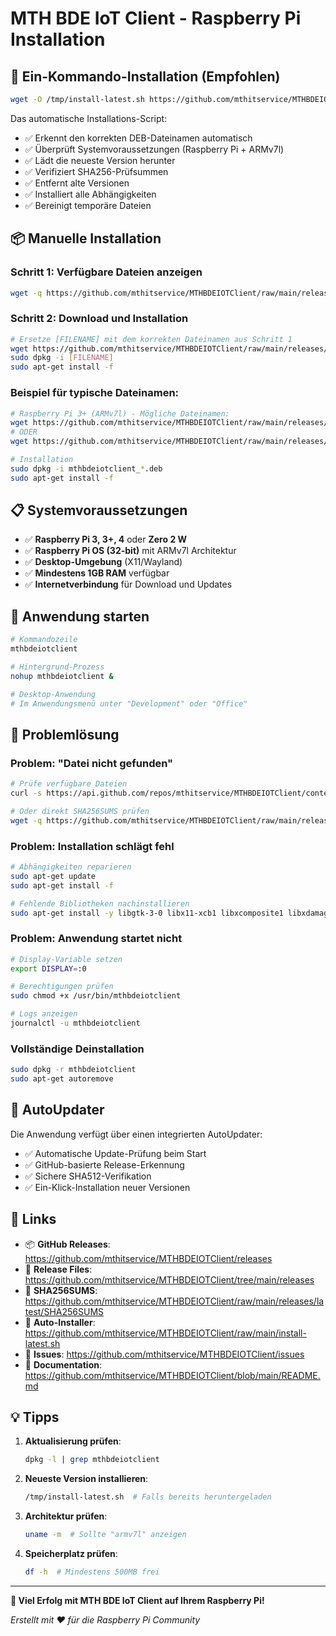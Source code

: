 # MTH BDE IoT Client - Raspberry Pi Installation

## 🚀 Ein-Kommando-Installation (Empfohlen)

```bash
wget -O /tmp/install-latest.sh https://github.com/mthitservice/MTHBDEIOTClient/raw/main/install-latest.sh && chmod +x /tmp/install-latest.sh && /tmp/install-latest.sh
```

Das automatische Installations-Script:
- ✅ Erkennt den korrekten DEB-Dateinamen automatisch
- ✅ Überprüft Systemvoraussetzungen (Raspberry Pi + ARMv7l)
- ✅ Lädt die neueste Version herunter
- ✅ Verifiziert SHA256-Prüfsummen
- ✅ Entfernt alte Versionen
- ✅ Installiert alle Abhängigkeiten
- ✅ Bereinigt temporäre Dateien

## 📦 Manuelle Installation

### Schritt 1: Verfügbare Dateien anzeigen
```bash
wget -q https://github.com/mthitservice/MTHBDEIOTClient/raw/main/releases/latest/SHA256SUMS -O - | grep '.deb'
```

### Schritt 2: Download und Installation
```bash
# Ersetze [FILENAME] mit dem korrekten Dateinamen aus Schritt 1
wget https://github.com/mthitservice/MTHBDEIOTClient/raw/main/releases/latest/[FILENAME]
sudo dpkg -i [FILENAME]
sudo apt-get install -f
```

### Beispiel für typische Dateinamen:
```bash
# Raspberry Pi 3+ (ARMv7l) - Mögliche Dateinamen:
wget https://github.com/mthitservice/MTHBDEIOTClient/raw/main/releases/latest/mthbdeiotclient_1.0.45_armv7l.deb
# ODER
wget https://github.com/mthitservice/MTHBDEIOTClient/raw/main/releases/latest/mthbdeiotclient_1.0.45_armhf.deb

# Installation
sudo dpkg -i mthbdeiotclient_*.deb
sudo apt-get install -f
```

## 📋 Systemvoraussetzungen

- ✅ **Raspberry Pi 3, 3+, 4** oder **Zero 2 W**
- ✅ **Raspberry Pi OS (32-bit)** mit ARMv7l Architektur
- ✅ **Desktop-Umgebung** (X11/Wayland)
- ✅ **Mindestens 1GB RAM** verfügbar
- ✅ **Internetverbindung** für Download und Updates

## 🚀 Anwendung starten

```bash
# Kommandozeile
mthbdeiotclient

# Hintergrund-Prozess
nohup mthbdeiotclient &

# Desktop-Anwendung
# Im Anwendungsmenü unter "Development" oder "Office"
```

## 🔧 Problemlösung

### Problem: "Datei nicht gefunden"
```bash
# Prüfe verfügbare Dateien
curl -s https://api.github.com/repos/mthitservice/MTHBDEIOTClient/contents/releases/latest | grep '"name"' | grep '.deb'

# Oder direkt SHA256SUMS prüfen
wget -q https://github.com/mthitservice/MTHBDEIOTClient/raw/main/releases/latest/SHA256SUMS -O - | grep '.deb'
```

### Problem: Installation schlägt fehl
```bash
# Abhängigkeiten reparieren
sudo apt-get update
sudo apt-get install -f

# Fehlende Bibliotheken nachinstallieren
sudo apt-get install -y libgtk-3-0 libx11-xcb1 libxcomposite1 libxdamage1 libxrandr2 libasound2 libpangocairo-1.0-0 libatk1.0-0 libcairo-gobject2 libgtk-3-0 libgdk-pixbuf2.0-0 libxss1 libgconf-2-4
```

### Problem: Anwendung startet nicht
```bash
# Display-Variable setzen
export DISPLAY=:0

# Berechtigungen prüfen
sudo chmod +x /usr/bin/mthbdeiotclient

# Logs anzeigen
journalctl -u mthbdeiotclient
```

### Vollständige Deinstallation
```bash
sudo dpkg -r mthbdeiotclient
sudo apt-get autoremove
```

## 🔄 AutoUpdater

Die Anwendung verfügt über einen integrierten AutoUpdater:
- ✅ Automatische Update-Prüfung beim Start
- ✅ GitHub-basierte Release-Erkennung
- ✅ Sichere SHA512-Verifikation
- ✅ Ein-Klick-Installation neuer Versionen

## 🔗 Links

- 📦 **GitHub Releases**: https://github.com/mthitservice/MTHBDEIOTClient/releases
- 📁 **Release Files**: https://github.com/mthitservice/MTHBDEIOTClient/tree/main/releases
- 📄 **SHA256SUMS**: https://github.com/mthitservice/MTHBDEIOTClient/raw/main/releases/latest/SHA256SUMS
- 🤖 **Auto-Installer**: https://github.com/mthitservice/MTHBDEIOTClient/raw/main/install-latest.sh
- 🐛 **Issues**: https://github.com/mthitservice/MTHBDEIOTClient/issues
- 📖 **Documentation**: https://github.com/mthitservice/MTHBDEIOTClient/blob/main/README.md

## 💡 Tipps

1. **Aktualisierung prüfen**:
   ```bash
   dpkg -l | grep mthbdeiotclient
   ```

2. **Neueste Version installieren**:
   ```bash
   /tmp/install-latest.sh  # Falls bereits heruntergeladen
   ```

3. **Architektur prüfen**:
   ```bash
   uname -m  # Sollte "armv7l" anzeigen
   ```

4. **Speicherplatz prüfen**:
   ```bash
   df -h  # Mindestens 500MB frei
   ```

---

**🎉 Viel Erfolg mit MTH BDE IoT Client auf Ihrem Raspberry Pi!**

*Erstellt mit ❤️ für die Raspberry Pi Community*
